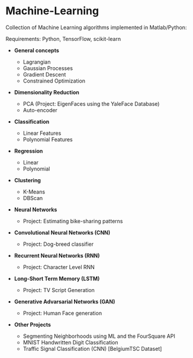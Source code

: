 # Machine-Learning

Collection of Machine Learning algorithms implemented in Matlab/Python:

Requirements: Python, TensorFlow, scikit-learn

- __General concepts__
  - Lagrangian
  - Gaussian Processes
  - Gradient Descent
  - Constrained Optimization

- __Dimensionality Reduction__
  - PCA (Project: EigenFaces using the YaleFace Database)
  - Auto-encoder

- __Classification__
  - Linear Features
  - Polynomial Features
  
- __Regression__
  - Linear
  - Polynomial
  
- __Clustering__
  - K-Means
  - DBScan
  
- __Neural Networks__
  - Project: Estimating bike-sharing patterns
- __Convolutional Neural Networks (CNN)__
  - Project: Dog-breed classifier
- __Recurrent Neural Networks (RNN)__
  - Project: Character Level RNN
- __Long-Short Term Memory (LSTM)__
  - Project: TV Script Generation
- __Generative Advarsarial Networks (GAN)__
  - Project: Human Face generation
- __Other Projects__
  - Segmenting Neighborhoods using ML and the FourSquare API
  - MNIST Handwritten Digit Classification
  - Traffic Signal Classification (CNN) [BelgiumTSC Dataset]

